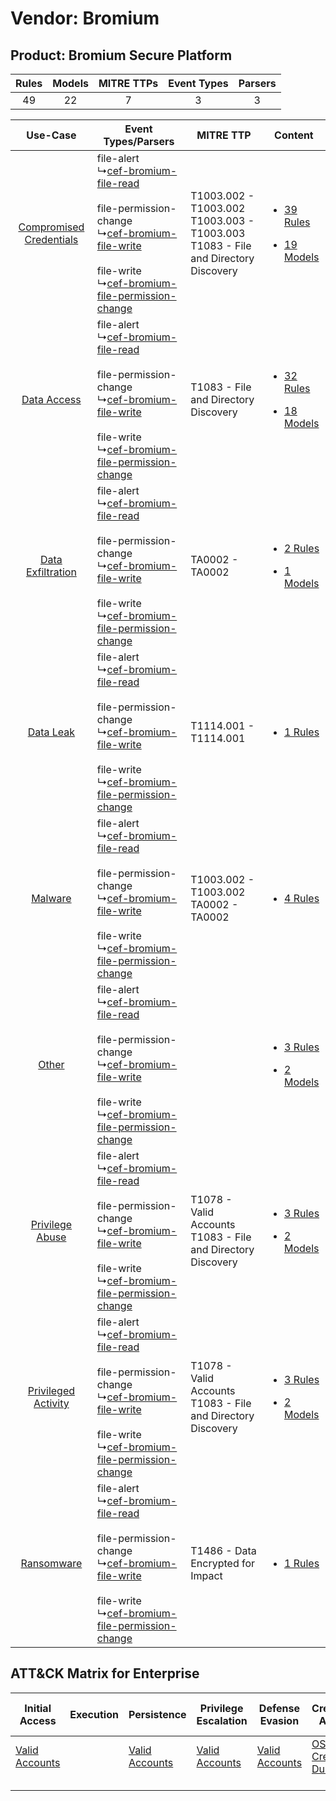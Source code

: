 Vendor: Bromium
===============
Product: Bromium Secure Platform
--------------------------------
| Rules | Models | MITRE TTPs | Event Types | Parsers |
|:-----:|:------:|:----------:|:-----------:|:-------:|
|  49   |   22   |     7      |      3      |    3    |

|    Use-Case    | Event Types/Parsers    | MITRE TTP    | Content    |
|:----:| ---- | ---- | ---- |
| [Compromised Credentials](../../../UseCases/uc_compromised_credentials.md) |  file-alert<br> ↳[cef-bromium-file-read](Ps/pC_cefbromiumfileread.md)<br><br> file-permission-change<br> ↳[cef-bromium-file-write](Ps/pC_cefbromiumfilewrite.md)<br><br> file-write<br> ↳[cef-bromium-file-permission-change](Ps/pC_cefbromiumfilepermissionchange.md)<br> | T1003.002 - T1003.002<br>T1003.003 - T1003.003<br>T1083 - File and Directory Discovery<br> | [<ul><li>39 Rules</li></ul><ul><li>19 Models</li></ul>](RM/r_m_bromium_bromium_secure_platform_Compromised_Credentials.md) |
|    [Data Access](../../../UseCases/uc_data_access.md)    |  file-alert<br> ↳[cef-bromium-file-read](Ps/pC_cefbromiumfileread.md)<br><br> file-permission-change<br> ↳[cef-bromium-file-write](Ps/pC_cefbromiumfilewrite.md)<br><br> file-write<br> ↳[cef-bromium-file-permission-change](Ps/pC_cefbromiumfilepermissionchange.md)<br> | T1083 - File and Directory Discovery<br>    | [<ul><li>32 Rules</li></ul><ul><li>18 Models</li></ul>](RM/r_m_bromium_bromium_secure_platform_Data_Access.md)    |
|       [Data Exfiltration](../../../UseCases/uc_data_exfiltration.md)       |  file-alert<br> ↳[cef-bromium-file-read](Ps/pC_cefbromiumfileread.md)<br><br> file-permission-change<br> ↳[cef-bromium-file-write](Ps/pC_cefbromiumfilewrite.md)<br><br> file-write<br> ↳[cef-bromium-file-permission-change](Ps/pC_cefbromiumfilepermissionchange.md)<br> | TA0002 - TA0002<br>    | [<ul><li>2 Rules</li></ul><ul><li>1 Models</li></ul>](RM/r_m_bromium_bromium_secure_platform_Data_Exfiltration.md)         |
|    [Data Leak](../../../UseCases/uc_data_leak.md)    |  file-alert<br> ↳[cef-bromium-file-read](Ps/pC_cefbromiumfileread.md)<br><br> file-permission-change<br> ↳[cef-bromium-file-write](Ps/pC_cefbromiumfilewrite.md)<br><br> file-write<br> ↳[cef-bromium-file-permission-change](Ps/pC_cefbromiumfilepermissionchange.md)<br> | T1114.001 - T1114.001<br>    | [<ul><li>1 Rules</li></ul>](RM/r_m_bromium_bromium_secure_platform_Data_Leak.md)    |
|    [Malware](../../../UseCases/uc_malware.md)    |  file-alert<br> ↳[cef-bromium-file-read](Ps/pC_cefbromiumfileread.md)<br><br> file-permission-change<br> ↳[cef-bromium-file-write](Ps/pC_cefbromiumfilewrite.md)<br><br> file-write<br> ↳[cef-bromium-file-permission-change](Ps/pC_cefbromiumfilepermissionchange.md)<br> | T1003.002 - T1003.002<br>TA0002 - TA0002<br>    | [<ul><li>4 Rules</li></ul>](RM/r_m_bromium_bromium_secure_platform_Malware.md)    |
|    [Other](../../../UseCases/uc_other.md)    |  file-alert<br> ↳[cef-bromium-file-read](Ps/pC_cefbromiumfileread.md)<br><br> file-permission-change<br> ↳[cef-bromium-file-write](Ps/pC_cefbromiumfilewrite.md)<br><br> file-write<br> ↳[cef-bromium-file-permission-change](Ps/pC_cefbromiumfilepermissionchange.md)<br> |    | [<ul><li>3 Rules</li></ul><ul><li>2 Models</li></ul>](RM/r_m_bromium_bromium_secure_platform_Other.md)    |
|         [Privilege Abuse](../../../UseCases/uc_privilege_abuse.md)         |  file-alert<br> ↳[cef-bromium-file-read](Ps/pC_cefbromiumfileread.md)<br><br> file-permission-change<br> ↳[cef-bromium-file-write](Ps/pC_cefbromiumfilewrite.md)<br><br> file-write<br> ↳[cef-bromium-file-permission-change](Ps/pC_cefbromiumfilepermissionchange.md)<br> | T1078 - Valid Accounts<br>T1083 - File and Directory Discovery<br>    | [<ul><li>3 Rules</li></ul><ul><li>2 Models</li></ul>](RM/r_m_bromium_bromium_secure_platform_Privilege_Abuse.md)    |
|     [Privileged Activity](../../../UseCases/uc_privileged_activity.md)     |  file-alert<br> ↳[cef-bromium-file-read](Ps/pC_cefbromiumfileread.md)<br><br> file-permission-change<br> ↳[cef-bromium-file-write](Ps/pC_cefbromiumfilewrite.md)<br><br> file-write<br> ↳[cef-bromium-file-permission-change](Ps/pC_cefbromiumfilepermissionchange.md)<br> | T1078 - Valid Accounts<br>T1083 - File and Directory Discovery<br>    | [<ul><li>3 Rules</li></ul><ul><li>2 Models</li></ul>](RM/r_m_bromium_bromium_secure_platform_Privileged_Activity.md)       |
|    [Ransomware](../../../UseCases/uc_ransomware.md)    |  file-alert<br> ↳[cef-bromium-file-read](Ps/pC_cefbromiumfileread.md)<br><br> file-permission-change<br> ↳[cef-bromium-file-write](Ps/pC_cefbromiumfilewrite.md)<br><br> file-write<br> ↳[cef-bromium-file-permission-change](Ps/pC_cefbromiumfilepermissionchange.md)<br> | T1486 - Data Encrypted for Impact<br>    | [<ul><li>1 Rules</li></ul>](RM/r_m_bromium_bromium_secure_platform_Ransomware.md)    |

ATT&CK Matrix for Enterprise
----------------------------
| Initial Access                                                      | Execution | Persistence                                                         | Privilege Escalation                                                | Defense Evasion                                                     | Credential Access                                                          | Discovery                                                                         | Lateral Movement | Collection                                                            | Command and Control | Exfiltration | Impact                                                                         |
| ------------------------------------------------------------------- | --------- | ------------------------------------------------------------------- | ------------------------------------------------------------------- | ------------------------------------------------------------------- | -------------------------------------------------------------------------- | --------------------------------------------------------------------------------- | ---------------- | --------------------------------------------------------------------- | ------------------- | ------------ | ------------------------------------------------------------------------------ |
| [Valid Accounts](https://attack.mitre.org/techniques/T1078)<br><br> |           | [Valid Accounts](https://attack.mitre.org/techniques/T1078)<br><br> | [Valid Accounts](https://attack.mitre.org/techniques/T1078)<br><br> | [Valid Accounts](https://attack.mitre.org/techniques/T1078)<br><br> | [OS Credential Dumping](https://attack.mitre.org/techniques/T1003)<br><br> | [File and Directory Discovery](https://attack.mitre.org/techniques/T1083)<br><br> |                  | [Email Collection](https://attack.mitre.org/techniques/T1114)<br><br> |                     |              | [Data Encrypted for Impact](https://attack.mitre.org/techniques/T1486)<br><br> |
